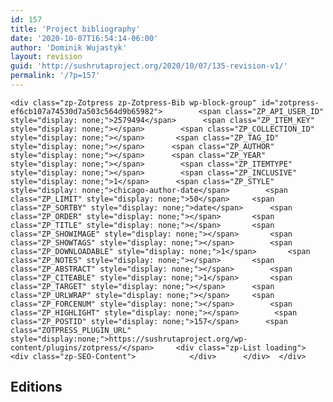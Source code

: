 ```yaml
---
id: 157
title: 'Project bibliography'
date: '2020-10-07T16:54:14-06:00'
author: 'Dominik Wujastyk'
layout: revision
guid: 'http://sushrutaproject.org/2020/10/07/135-revision-v1/'
permalink: '/?p=157'
---
```


`<div class="zp-Zotpress zp-Zotpress-Bib wp-block-group" id="zotpress-ef6cb107a74530d7a503c564d9b65982">		<span class="ZP_API_USER_ID" style="display: none;">2579494</span>		<span class="ZP_ITEM_KEY" style="display: none;"></span>		<span class="ZP_COLLECTION_ID" style="display: none;"></span>		<span class="ZP_TAG_ID" style="display: none;"></span>		<span class="ZP_AUTHOR" style="display: none;"></span>		<span class="ZP_YEAR" style="display: none;"></span>        <span class="ZP_ITEMTYPE" style="display: none;"></span>		<span class="ZP_INCLUSIVE" style="display: none;">1</span>		<span class="ZP_STYLE" style="display: none;">chicago-author-date</span>		<span class="ZP_LIMIT" style="display: none;">50</span>		<span class="ZP_SORTBY" style="display: none;">date</span>		<span class="ZP_ORDER" style="display: none;"></span>		<span class="ZP_TITLE" style="display: none;"></span>		<span class="ZP_SHOWIMAGE" style="display: none;"></span>		<span class="ZP_SHOWTAGS" style="display: none;"></span>		<span class="ZP_DOWNLOADABLE" style="display: none;">1</span>		<span class="ZP_NOTES" style="display: none;"></span>		<span class="ZP_ABSTRACT" style="display: none;"></span>		<span class="ZP_CITEABLE" style="display: none;">1</span>		<span class="ZP_TARGET" style="display: none;"></span>		<span class="ZP_URLWRAP" style="display: none;"></span>		<span class="ZP_FORCENUM" style="display: none;"></span>        <span class="ZP_HIGHLIGHT" style="display: none;"></span>        <span class="ZP_POSTID" style="display: none;">157</span>		<span class="ZOTPRESS_PLUGIN_URL" style="display:none;">https://sushrutaproject.org/wp-content/plugins/zotpress/</span>		<div class="zp-List loading">			<div class="zp-SEO-Content">			</div>		</div>	</div> `

## Editions

<div class="zp-Zotpress zp-Zotpress-Bib wp-block-group" id="zotpress-382da5ddb681f71db8027e60b8a66781"> <span class="ZP_API_USER_ID" style="display: none;">2579494</span> <span class="ZP_ITEM_KEY" style="display: none;">{:MNAFN2PT},{:2XC6VTVG},{:9PMQWRVD},{:3MKWSDU8},{:XBEE6SVD},{:KE43Q2RD},{:6TS78DTP},{:65IBTB6F},{:GPP73MRE},{:ACX9XSMC},{:6BG8XBMT},{:}</span> <span class="ZP_COLLECTION_ID" style="display: none;"></span> <span class="ZP_TAG_ID" style="display: none;"></span> <span class="ZP_AUTHOR" style="display: none;"></span> <span class="ZP_YEAR" style="display: none;"></span> <span class="ZP_ITEMTYPE" style="display: none;"></span> <span class="ZP_INCLUSIVE" style="display: none;">1</span> <span class="ZP_STYLE" style="display: none;">chicago-author-date</span> <span class="ZP_LIMIT" style="display: none;">50</span> <span class="ZP_SORTBY" style="display: none;">default</span> <span class="ZP_ORDER" style="display: none;"></span> <span class="ZP_TITLE" style="display: none;"></span> <span class="ZP_SHOWIMAGE" style="display: none;"></span> <span class="ZP_SHOWTAGS" style="display: none;"></span> <span class="ZP_DOWNLOADABLE" style="display: none;">1</span> <span class="ZP_NOTES" style="display: none;"></span> <span class="ZP_ABSTRACT" style="display: none;"></span> <span class="ZP_CITEABLE" style="display: none;">1</span> <span class="ZP_TARGET" style="display: none;"></span> <span class="ZP_URLWRAP" style="display: none;"></span> <span class="ZP_FORCENUM" style="display: none;"></span> <span class="ZP_HIGHLIGHT" style="display: none;"></span> <span class="ZP_POSTID" style="display: none;">157</span> <span class="ZOTPRESS_PLUGIN_URL" style="display:none;">https://sushrutaproject.org/wp-content/plugins/zotpress/</span><div class="zp-List loading"><div class="zp-SEO-Content"> </div> </div> </div>